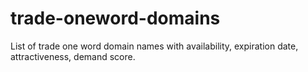 # trade-oneword-domains
List of trade one word domain names with availability, expiration date, attractiveness, demand score.

